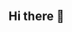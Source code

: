 ## Hi there 👋

<!--
**JalilJimenez/JalilJimenez** is a ✨ _special_ ✨ repository because its `README.md` (this file) appears on your GitHub profile.

Here are some ideas to get you started:

- 🔭 I’m currently working on ...
- 🌱 I’m currently learning C/C++
- 👯 I’m looking to collaborate on ...
- 🤔 I’m looking for help with ...
- 💬 Ask me about ...
- 📫 How to reach me: jalil.jimenez05@gmail.com
- 😄 Pronouns: ...
- ⚡ Fun fact: ...
-->
